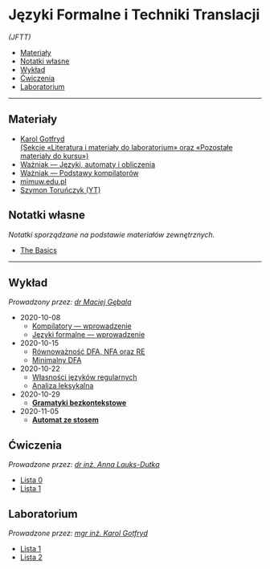 # Języki Formalne i Techniki Translacji
*(JFTT)*

- [Materiały](#materiały)
- [Notatki własne](#notatki-własne)
- [Wykład](#wykład)
- [Ćwiczenia](#ćwiczenia)
- [Laboratorium](#laboratorium)

---

## Materiały

- [Karol Gotfryd\
    (Sekcje «Literatura i materiały do laboratorium» oraz «Pozostałe materiały do kursu»)](https://ki.pwr.edu.pl/gotfryd/dyd/jftt2020_21/jftt2020_21_l.html)
- [Ważniak — Języki, automaty i obliczenia](http://wazniak.mimuw.edu.pl/index.php?title=Języki%2C_automaty_i_obliczenia)
- [Ważniak — Podstawy kompilatorów](http://wazniak.mimuw.edu.pl/index.php?title=Podstawy_kompilatorów)
- [mimuw.edu.pl](https://www.mimuw.edu.pl/~szymtor/jao/)
- [Szymon Toruńczyk (YT)](https://www.youtube.com/channel/UCGT-jGKZ3B66qCN_1f8_ZdQ/videos)

## Notatki własne

*Notatki sporządzane na podstawie materiałów zewnętrznych.*

- [The Basics](notes/the-basics.md)

---

## Wykład

*Prowadzony przez: [dr Maciej Gębala](https://cs.pwr.edu.pl/gebala/)*

- 2020-10-08
    - [Kompilatory — wprowadzenie](wyk/2020-10-08/kompilatory-wprowadzenie.md)
    - [Języki formalne — wprowadzenie](wyk/2020-10-08/języki-formalne-wprowadzenie.md)
- 2020-10-15
    - [Równoważność DFA, NFA oraz RE](wyk/2020-10-15/równoważność-dfa-nfa-re.md)
    - [Minimalny DFA](wyk/2020-10-15/minimalny-dfa.md)
- 2020-10-22
    - [Własności języków regularnych](wyk/2020-10-22/własności-języków-regularnych.md)
    - [Analiza leksykalna](wyk/2020-10-22/analiza-leksykalna.md)
- 2020-10-29
    - [**Gramatyki bezkontekstowe**](wyk/2020-10-29/gramatyki-bezkontekstowe.md)
- 2020-11-05
    - [**Automat ze stosem**](wyk/2020-11-05/automat-ze-stosem.md)

## Ćwiczenia

*Prowadzone przez: [dr inż. Anna Lauks-Dutka](https://cs.pwr.edu.pl/lauks/)*

- [Lista 0](cw/lista-0/lista-0.md)
- [Lista 1](cw/lista-1/lista-1.md)

## Laboratorium

*Prowadzone przez: [mgr inż. Karol Gotfryd](https://cs.pwr.edu.pl/gotfryd/)*

- [Lista 1](lab/lista-1/readme.md)
- [Lista 2](lab/lista-2/readme.md)
